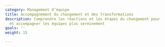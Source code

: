 ```yaml
---
category: Management d’équipe
title: Accompagnement du changement et des transformations
description: Comprendre les réactions et les étapes du changement pour l’appréhender
  et accompagner les équipes plus sereinement
goals: ''
weight: 15

---
```

